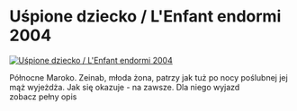 Uśpione dziecko / L'Enfant endormi 2004 
=============
[![Uśpione dziecko / L'Enfant endormi 2004 ](http://vidos.pl/images/player.gif)](http://vidos.pl/uspione-dziecko-l-enfant-endormi-2004)

 Północne Maroko. Zeinab, młoda żona, patrzy jak tuż po nocy poślubnej jej mąż wyjeżdża. Jak się okazuje - na zawsze. Dla niego wyjazd zobacz pełny opis
